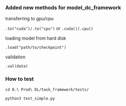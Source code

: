 ### Added new methods for model_dc_framework

transferring to gpu/cpu

`.to("cuda")/.to("cpu")` or `.cuda()/.cpu()`

loading model from hard disk

`.load("path/to/checkpoint")`

validation

`.val(data)`

### How to test

`cd 0.\ Prod\ DL/task_framework/tests/`

`python3 test_simple.py`